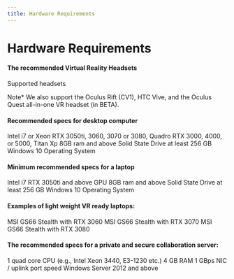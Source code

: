 ```yaml
---
title: Hardware Requirements
---
```


# Hardware Requirements

#### The recommended Virtual Reality Headsets

Supported headsets

<vimg src="gettingStarted-page/Headsets4.png" />

Note\*
We also support the Oculus Rift (CV1), HTC Vive, and the Oculus Quest all-in-one VR headset (in BETA).

#### Recommended specs for desktop computer
Intel i7 or Xeon
RTX 3050ti, 3060, 3070 or 3080,
Quadro RTX 3000, 4000, or 5000, Titan Xp 8GB ram and above
Solid State Drive at least 256 GB
Windows 10 Operating System

#### Minimum recommended specs for a laptop
Intel i7
RTX 3050ti and above GPU
8GB ram and above
Solid State Drive at least 256 GB Windows 10 Operating System

#### Examples of light weight VR ready laptops:
MSI GS66 Stealth with RTX 3060
MSI GS66 Stealth with RTX 3070
MSI GS66 Stealth with RTX 3080

#### The recommended specs for a private and secure collaboration server:
1 quad core CPU (e.g., Intel Xeon 3440, E3-1230 etc.) 4 GB RAM
1 GBps NIC / uplink port speed
Windows Server 2012 and above
